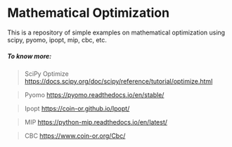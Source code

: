 # Mathematical Optimization

This is a repository of simple examples on mathematical optimization using scipy, pyomo, ipopt, mip, cbc, etc. 

##### To know more: 
>SciPy Optimize https://docs.scipy.org/doc/scipy/reference/tutorial/optimize.html

>Pyomo https://pyomo.readthedocs.io/en/stable/

>Ipopt https://coin-or.github.io/Ipopt/

>MIP https://python-mip.readthedocs.io/en/latest/

>CBC https://www.coin-or.org/Cbc/


